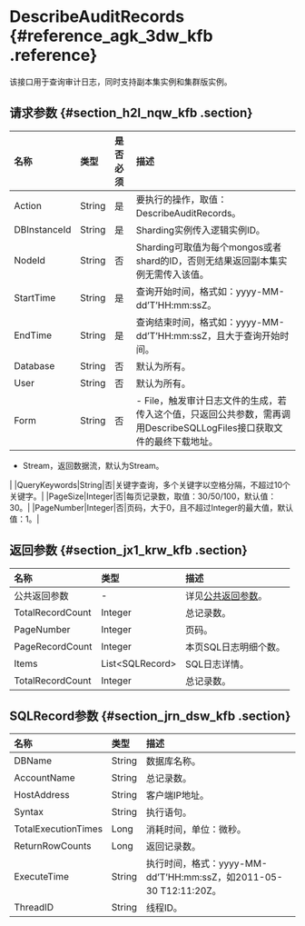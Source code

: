 # DescribeAuditRecords {#reference_agk_3dw_kfb .reference}

该接口用于查询审计日志，同时支持副本集实例和集群版实例。

## 请求参数 {#section_h2l_nqw_kfb .section}

|名称|类型|是否必须|描述|
|:-|:-|:---|:-|
|Action|String|是|要执行的操作，取值：DescribeAuditRecords。|
|DBInstanceId|String|是|Sharding实例传入逻辑实例ID。|
|NodeId|String|否|Sharding可取值为每个mongos或者shard的ID，否则无结果返回副本集实例无需传入该值。|
|StartTime|String|是|查询开始时间，格式如：yyyy-MM-dd’T’HH:mm:ssZ。|
|EndTime|String|是|查询结束时间，格式如：yyyy-MM-dd’T’HH:mm:ssZ，且大于查询开始时间。|
|Database|String|否|默认为所有。|
|User|String|否|默认为所有。|
|Form|String|否| -   File，触发审计日志文件的生成，若传入这个值，只返回公共参数，需再调用DescribeSQLLogFiles接口获取文件的最终下载地址。
-   Stream，返回数据流，默认为Stream。

 |
|QueryKeywords|String|否|关键字查询，多个关键字以空格分隔，不超过10个关键字。|
|PageSize|Integer|否|每页记录数，取值：30/50/100，默认值：30。|
|PageNumber|Integer|否|页码，大于0，且不超过Integer的最大值，默认值：1。|

## 返回参数 {#section_jx1_krw_kfb .section}

|名称|类型|描述|
|:-|:-|:-|
|公共返回参数|-|详见[公共返回参数](intl.zh-CN/API参考/API参考/公共参数.md#)。|
|TotalRecordCount|Integer|总记录数。|
|PageNumber|Integer|页码。|
|PageRecordCount|Integer|本页SQL日志明细个数。|
|Items|List<SQLRecord\>|SQL日志详情。|
|TotalRecordCount|Integer|总记录数。|

## SQLRecord参数 {#section_jrn_dsw_kfb .section}

|名称|类型|描述|
|:-|:-|:-|
|DBName|String|数据库名称。|
|AccountName|String|总记录数。|
|HostAddress|String|客户端IP地址。|
|Syntax|String|执行语句。|
|TotalExecutionTimes|Long|消耗时间，单位：微秒。|
|ReturnRowCounts|Long|返回记录数。|
|ExecuteTime|String|执行时间，格式：yyyy-MM-dd’T’HH:mm:ssZ，如2011-05-30 T12:11:20Z。|
|ThreadID|String|线程ID。|

